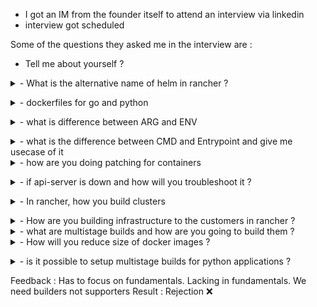 - I got an IM from the founder itself to attend an interview via linkedin
- interview got scheduled

Some of the questions they asked me in the interview are :
- Tell me about yourself ?
<details><summary>- What is the alternative name of helm in rancher ?</summary>
In Rancher, the alternative name or interface for Helm is “Apps & Marketplace” or simply “Apps”.

📌 Internally, Rancher uses Helm charts to deploy apps onto clusters, but abstracts the process via GUI/API. So when you're deploying something from the Rancher Catalog (like Prometheus or Longhorn), it's just a Helm chart under the hood — Rancher manages the Helm lifecycle (install, upgrade, rollback) for you.

Real-world use:
When I onboarded a new customer on Rancher, they needed monitoring. I went to Apps → Monitoring → Installed Prometheus stack, which behind the scenes deployed the Prometheus Helm chart using Rancher’s controller.</details>
<details><summary>- dockerfiles for go and python</summary>🚀 Go (Statically compiled, multi-stage build)
dockerfile
Copy
Edit
# Stage 1: Build
FROM golang:1.21-alpine AS builder
WORKDIR /app
COPY . .
RUN go build -o app

# Stage 2: Slim binary
FROM alpine:latest
WORKDIR /app
COPY --from=builder /app/app .
EXPOSE 8080
CMD ["./app"]
Real-use: Go builds are self-contained — so I strip it down to Alpine to get a 10MB image instead of 1GB.

🐍 Python (e.g., Flask App)
dockerfile
Copy
Edit
FROM python:3.11-slim

WORKDIR /app
COPY requirements.txt .
RUN pip install --no-cache-dir -r requirements.txt

COPY . .
EXPOSE 5000
CMD ["python", "app.py"]
Real-use: For lighter images, I use slim, avoid pip install -r during COPY of all code (to leverage caching), and keep no-cache-dir to prevent bloat.</details>
<details><summary>- what is difference between ARG and ENV</summary>
Feature	ARG	ENV
Scope	Available only at build-time	Available at build & runtime
Visibility	Not present in container unless explicitly passed	Present in container
Use Case	Inject secrets/flags during build	App-level config/env vars

Real example:

dockerfile
Copy
Edit
ARG APP_VERSION=1.0
ENV ENVIRONMENT=prod
I use ARG for image versioning/tagging.

I use ENV for Flask config like ENV=production so the app uses proper logging levels.</details>
<details><summary>- what is the difference between CMD and Entrypoint and give me usecase of it</summary>
Feature	CMD	ENTRYPOINT
Purpose	Default command	Mandatory execution
Overridden	Easily overridden	Not overridden unless with --entrypoint
Combined	Yes, can combine	Yes

Real-world use:

I used ENTRYPOINT for a Node app to ensure the app always starts with node app.js, even if someone accidentally overrides the CMD.

I used CMD in debug images where the command can be overridden like docker run -it mydebug bash.

dockerfile
```
ENTRYPOINT ["node"]
CMD ["app.js"]
```
</details>
<details><summary>- how are you doing patching for containers</summary>
is is where many engineers fall short — I approach it like CI/CD for base images.

🧩 Real Process:
Track base image CVEs:

Use Trivy, Grype, or Docker Scout

Integrate with CI

Example:

bash
Copy
Edit
trivy image myapp:latest
Keep FROM image updated:

Use Dockerfile ARG:

dockerfile
Copy
Edit
ARG BASE_IMAGE=python:3.11-slim
FROM $BASE_IMAGE
CI runs nightly pipeline to rebuild even if app code didn’t change.

Patch dependencies:

For Python/Node/Go — use Dependabot or pip-audit/npm audit

Redeploy: Always rebuild and redeploy container image on base image change or CVE discovery.

💡 I also set up GitHub Actions to run Trivy scan → Slack alert if critical CVEs show up</details>
<details><summary>- if api-server is down and how will you troubleshoot it ?</summary>

This is critical — the API server is the heart of K8s.

Step-by-step real troubleshooting:
Check control plane nodes status:

bash
Copy
Edit
kubectl get nodes
# OR if kubectl doesn’t work
ssh into master/control-plane node
Verify API server status:

bash
Copy
Edit
sudo docker ps | grep kube-apiserver
# OR for systemd-based kubeadm:
sudo journalctl -u kube-apiserver
Common fixes:

Cert expired (renew it)

etcd down → API won’t respond

High memory/CPU → restart container

Check /var/log/kube-apiserver.log

For Rancher-managed K8s:

Go to Rancher UI → Cluster → Check health

Use Rancher shell to exec into nodes if SSH is disabled

📌 In production, I often check /etc/kubernetes/manifests/ for misconfigured static pods crashing the API server.</details>
<details><summary>- In rancher, how you build clusters</summary>

I've built clusters using both RKE2 (Rancher Kubernetes Engine) and custom node provisioning.

Two ways:
Custom Cluster (Most common):

Provision VMs (Terraform + Ansible)

Register nodes via Rancher

Rancher installs agents (rancher-agent) and bootstraps Kubernetes

RKE2 Cluster:

Use Rancher to provision cluster with node templates (AWS EC2, vSphere, etc)

RKE2 runs as systemd services

More hardened, built-in etcd, better for regulated environments

Real use: At my last company, we used Rancher to deploy multi-tenant clusters (each team gets its own) via Terraform + custom scripts. I automated HA setup for Rancher with embedded etcd + external LB.</details>
<details><summary>- How are you building infrastructure to the customers in rancher ?</summary>

Real-world flow:
Terraform Infra:

Provision VMs, VPCs, EIPs, Load Balancer

Output inventory for Ansible

Ansible Bootstrap:

Install Docker/containerd

Harden OS

Register nodes into Rancher using:

bash
Copy
Edit
curl -sfL https://<rancher-url>/v3/scripts | sh
Rancher UI/API:

Use Rancher API to create cluster

Assign node roles (controlplane, etcd, worker)

Helm Deployments:

Install core tools like:

Cert-Manager

Prometheus

External DNS

Istio

CI/CD:

Integrate with GitHub Actions for app deployment using Helm + Kustomize

</details>
<details><summary>- what are multistage builds and how are you going to build them ?</summary>

Definition: Build your app in one stage, copy only the final artifact to a clean image.

Real-life usage:
When building Go or Java apps:

Build happens in heavy base image (Maven/Go)

Final image is Alpine/Debian, with only the built binary

dockerfile
Copy
Edit
FROM node:18 AS builder
WORKDIR /app
COPY . .
RUN npm install && npm run build

FROM nginx:alpine
COPY --from=builder /app/dist /usr/share/nginx/html
Benefits:

Smaller size (cut 500MB down to 40MB)

Faster deploys

Less attack surface

</details>
<details><summary>- How will you reduce size of docker images ?</summary>My DevOps tactics:

Use slim or Alpine base images

Multi-stage builds

Clean up cache (apt-get clean, pip install --no-cache-dir)

Don’t run as root

Don’t COPY full context — use .dockerignore

Use distroless images for Go/Java

Pin dependencies to avoid bloat

Example: For Python apps, I dropped from 400MB (Debian full) to 80MB using python:3.11-slim and proper .dockerignore.</details>
<details><summary>- is it possible to setup multistage builds for python applications ?</summary>

Absolutely — I’ve done it in microservices where I:

Build Python wheels in one stage

Copy only needed .pyc, .so, or built packages to final stage

dockerfile
```
FROM python:3.11-slim as base
WORKDIR /app
COPY requirements.txt .
RUN pip install --no-cache-dir -r requirements.txt

FROM python:3.11-slim
WORKDIR /app
COPY --from=base /usr/local/lib/python3.11/site-packages /usr/local/lib/python3.11/site-packages
COPY . .
CMD ["python", "main.py"]
```
In regulated environments where size + security + reproducibility matter — this is a must-have.

</details>


Feedback : Has to focus on fundamentals. Lacking in fundamentals. We need builders not supporters
Result : Rejection ❌
